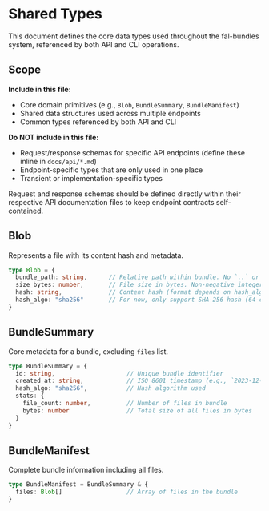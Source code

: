 # Shared Types

This document defines the core data types used throughout the fal-bundles system, referenced by both API and CLI operations.

## Scope

**Include in this file:**
- Core domain primitives (e.g., `Blob`, `BundleSummary`, `BundleManifest`)
- Shared data structures used across multiple endpoints
- Common types referenced by both API and CLI

**Do NOT include in this file:**
- Request/response schemas for specific API endpoints (define these inline in `docs/api/*.md`)
- Endpoint-specific types that are only used in one place
- Transient or implementation-specific types

Request and response schemas should be defined directly within their respective API documentation files to keep endpoint contracts self-contained.

## Blob

Represents a file with its content hash and metadata.

```typescript
type Blob = {
  bundle_path: string,      // Relative path within bundle. No `..` or leading `/`
  size_bytes: number,       // File size in bytes. Non-negative integers only.
  hash: string,             // Content hash (format depends on hash_algo).
  hash_algo: "sha256"       // For now, only support SHA-256 hash (64-character lowercase hex)
}
```

## BundleSummary

Core metadata for a bundle, excluding `files` list.

```typescript
type BundleSummary = {
  id: string,                    // Unique bundle identifier
  created_at: string,            // ISO 8601 timestamp (e.g., `2023-12-25T10:30:00Z`)
  hash_algo: "sha256",           // Hash algorithm used
  stats: {
    file_count: number,          // Number of files in bundle
    bytes: number                // Total size of all files in bytes
  }
}
```

## BundleManifest

Complete bundle information including all files.

```typescript
type BundleManifest = BundleSummary & {
  files: Blob[]                  // Array of files in the bundle
}
```